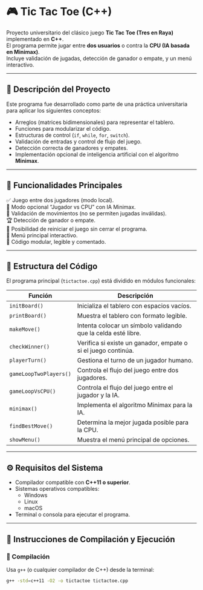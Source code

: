 # 🎮 Tic Tac Toe (C++)

Proyecto universitario del clásico juego **Tic Tac Toe (Tres en Raya)** implementado en **C++**.  
El programa permite jugar entre **dos usuarios** o contra la **CPU (IA basada en Minimax)**.  
Incluye validación de jugadas, detección de ganador o empate, y un menú interactivo.

---

## 📘 Descripción del Proyecto

Este programa fue desarrollado como parte de una práctica universitaria para aplicar los siguientes conceptos:

- Arreglos (matrices bidimensionales) para representar el tablero.
- Funciones para modularizar el código.
- Estructuras de control (`if`, `while`, `for`, `switch`).
- Validación de entradas y control de flujo del juego.
- Detección correcta de ganadores y empates.
- Implementación opcional de inteligencia artificial con el algoritmo **Minimax**.

---

## 🧩 Funcionalidades Principales

✅ Juego entre dos jugadores (modo local).  
🤖 Modo opcional “Jugador vs CPU” con IA Minimax.  
🚫 Validación de movimientos (no se permiten jugadas inválidas).  
🏆 Detección de ganador o empate.  
🔁 Posibilidad de reiniciar el juego sin cerrar el programa.  
🧱 Menú principal interactivo.  
🧠 Código modular, legible y comentado.

---

## 🧱 Estructura del Código

El programa principal (`tictactoe.cpp`) está dividido en módulos funcionales:

| Función | Descripción |
|----------|-------------|
| `initBoard()` | Inicializa el tablero con espacios vacíos. |
| `printBoard()` | Muestra el tablero con formato legible. |
| `makeMove()` | Intenta colocar un símbolo validando que la celda esté libre. |
| `checkWinner()` | Verifica si existe un ganador, empate o si el juego continúa. |
| `playerTurn()` | Gestiona el turno de un jugador humano. |
| `gameLoopTwoPlayers()` | Controla el flujo del juego entre dos jugadores. |
| `gameLoopVsCPU()` | Controla el flujo del juego entre el jugador y la IA. |
| `minimax()` | Implementa el algoritmo Minimax para la IA. |
| `findBestMove()` | Determina la mejor jugada posible para la CPU. |
| `showMenu()` | Muestra el menú principal de opciones. |

---

## ⚙️ Requisitos del Sistema

- Compilador compatible con **C++11 o superior**.
- Sistemas operativos compatibles:
  - Windows
  - Linux
  - macOS
- Terminal o consola para ejecutar el programa.

---

## 🚀 Instrucciones de Compilación y Ejecución

### 🔧 Compilación

Usa `g++` (o cualquier compilador de C++) desde la terminal:

```bash
g++ -std=c++11 -O2 -o tictactoe tictactoe.cpp
